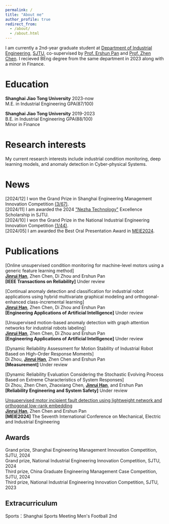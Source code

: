 ```yaml
---
permalink: /
title: "About me"
author_profile: true
redirect_from: 
  - /about/
  - /about.html
---
```


I am currently a 2nd-year graduate student at [Department of Industrial Engineering](https://ieem.sjtu.edu.cn/), [SJTU](https://en.sjtu.edu.cn/), co-supervised by [Prof. Ershun Pan](https://me.sjtu.edu.cn/teacher_directory1/panershun.html) and [Prof. Zhen Chen](https://me.sjtu.edu.cn/teacher_directory1/chenzhen.html). I recieved BEng degree from the same department in 2023 along with a minor in Finance.

Education
======
**Shanghai Jiao Tong University**  2023-now<br />
M.E. in  Industrial Engineering GPA(87/100)<br />

**Shanghai Jiao Tong University**  2019-2023<br />
B.E. in  Industrial Engineering  GPA(88/100) <br />
Minor in Finance 


Research interests
======
My current research interests include industrial condition monitoring, deep learning models, and anomaly detection in Cyber-physical Systems.

News
======
[2024/12] I won the Grand Prize in Shanghai Engineering Management Innovation Competition [(3/67)](https://mpa.usst.edu.cn/2024/1217/c12128a332457/page.htm).<br />
[2024/11] I am awarded the 2024 ["Nezha Technology"](https://www.nuzarsurf.com/en/) Excellence Scholarship in SJTU.<br />
[2024/10] I won the Grand Prize in the National Industrial Engineering Innovation Competition [(1/44)](https://news.sjtu.edu.cn/jdyw/20241105/203657.html).<br />
[2024/05] I am awarded the Best Oral Presentation Award in [MEIE2024](https://mp.weixin.qq.com/s?__biz=MzkxMDYyNzMwMQ==&mid=2247489554&idx=2&sn=12d8c7bcd473ec07aaaf233614b6aa18&chksm=c129c098f65e498ef4afe36c73738124e9e8c4cf1e83f19385a35d2e6994ba9788eae80abe4d&token=442490193&lang=zh_CN#rd). 

Publications
======
[Online unsupervised condition monitoring for machine-level motors using a generic feature learning method]<br />
**<u>Jinrui Han</u>**, Zhen Chen, Di Zhou and Ershun Pan <br /> 
**[IEEE Transactions on Reliability]** Under review

[Continual anomaly detection and classification for industrial robot applications using hybrid multivariate graphical modeling and orthogonal-enhanced class-incremental learning]<br /> 
**<u>Jinrui Han</u>**, Zhen Chen, Di Zhou and Ershun Pan <br /> 
**[Engineering Applications of Artificial Intelligence]** Under review

[Unsupervised motion-based anomaly detection with graph attention networks for industrial robots labeling]<br /> 
**<u>Jinrui Han</u>**, Zhen Chen, Di Zhou and Ershun Pan <br /> 
**[Engineering Applications of Artificial Intelligence]** Under review

[Dynamic Reliability Assessment for Motion Stability of Industrial Robot Based on High-Order Response Moments]<br /> 
Di Zhou, **<u>Jinrui Han</u>**, Zhen Chen and Ershun Pan <br /> 
**[Measurement]** Under review

[Dynamic Reliability Evaluation Considering the Stochastic Evolving Process Based on Extreme Characteristics of System Responses]<br /> 
Di Zhou, Zhen Chen, Zhaoxiang Chen, **<u>Jinrui Han</u>**, and Ershun Pan <br /> 
**[Reliability Engineering and System Safety]** Under review

[Unsupervised motor incipient fault detection using lightweight network and orthogonal low-rank embedding](https://beta.iopscience.iop.org/article/10.1088/1742-6596/2853/1/012072)<br />
**<u>Jinrui Han</u>**, Zhen Chen and Ershun Pan <br /> 
**[MEIE2024]** The Seventh International Conference on Mechanical, Electric and Industrial Engineering

Awards
------
Grand prize, Shanghai Engineering Management Innovation Competition, SJTU, 2024<br />
Grand prize, National Industrial Engineering Innovation Competition, SJTU, 2024<br />
Third prize, China Graduate Engineering Management Case Competition, SJTU, 2024<br />
Third prize, National Industrial Engineering Innovation Competition, SJTU, 2023<br />

Extracurriculum
------
Sports：Shanghai Sports Meeting Men's Football 2nd

